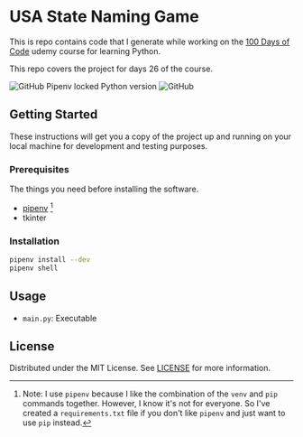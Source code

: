 # USA State Naming Game

This is repo contains code that I generate while working on the [100 Days of Code](https://www.udemy.com/course/100-days-of-code/) udemy course for learning Python.

This repo covers the project for days 26 of the course.

![GitHub Pipenv locked Python version](https://img.shields.io/github/pipenv/locked/python-version/darkstar-holdings-edu/python_nato_alphabet)
![GitHub](https://img.shields.io/github/license/darkstar-holdings-edu/python_nato_alphabet)

## Getting Started

These instructions will get you a copy of the project up and running on your local machine for development and testing purposes.

### Prerequisites

The things you need before installing the software.

- [pipenv](https://pipenv.pypa.io/en/latest/index.html) [^1]
- tkinter

[^1]: Note: I use `pipenv` because I like the combination of the `venv` and `pip` commands together. However, I know it's not for everyone. So I've created a `requirements.txt` file if you don't like `pipenv` and just want to use `pip` instead.

### Installation

```sh
pipenv install --dev
pipenv shell
```

## Usage

- `main.py`: Executable

## License

Distributed under the MIT License. See [LICENSE](https://github.com/darkstar-holdings-edu/python_nato_alphabet/blob/master/LICENSE) for more information.

